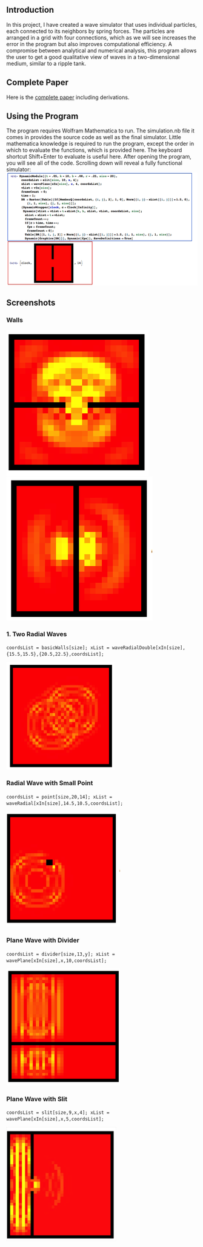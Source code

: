 ## Introduction
In this project, I have created a wave simulator that uses individual particles, each connected to its neighbors by spring forces. The particles are arranged in a grid with four connections, which as we will see increases the error in the program but also improves computational efficiency. A compromise between analytical and numerical analysis, this program allows the user to get a good qualitative view of waves in a two-dimensional medium, similar to a ripple tank.
## Complete Paper
Here is the [complete paper](doc/spring-lattice-simulator.pdf) including derivations.

## Using the Program
The program requires Wolfram Mathematica to run. The simulation.nb file it comes in provides the source code as well as the final simulator. Little mathematica knowledge is required to run the program, except the order in which to evaluate the functions, which is provided here. The keyboard shortcut Shift+Enter to evaluate is useful here.
After opening the program, you will see all of the code. Scrolling down will reveal a fully functional simulator:
![](doc/mathematica1.png)


## Screenshots
### Walls
![](doc/p1.png) 
![](doc/p2.png)

### 1. Two Radial Waves
`coordsList = basicWalls[size];
xList = waveRadialDouble[xIn[size],{15.5,15.5},{20.5,22.5},coordsList];`

![](doc/p3.png)

### Radial Wave with Small Point
`coordsList = point[size,20,14];
xList = waveRadial[xIn[size],14.5,10.5,coordsList];`

![](doc/p4.png)

### Plane Wave with Divider
`coordsList = divider[size,13,y];
xList = wavePlane[xIn[size],x,10,coordsList];`

![](doc/p5.png)

### Plane Wave with Slit
`coordsList = slit[size,9,x,4];
xList = wavePlane[xIn[size],x,5,coordsList];`

![](doc/p6.png)




 

